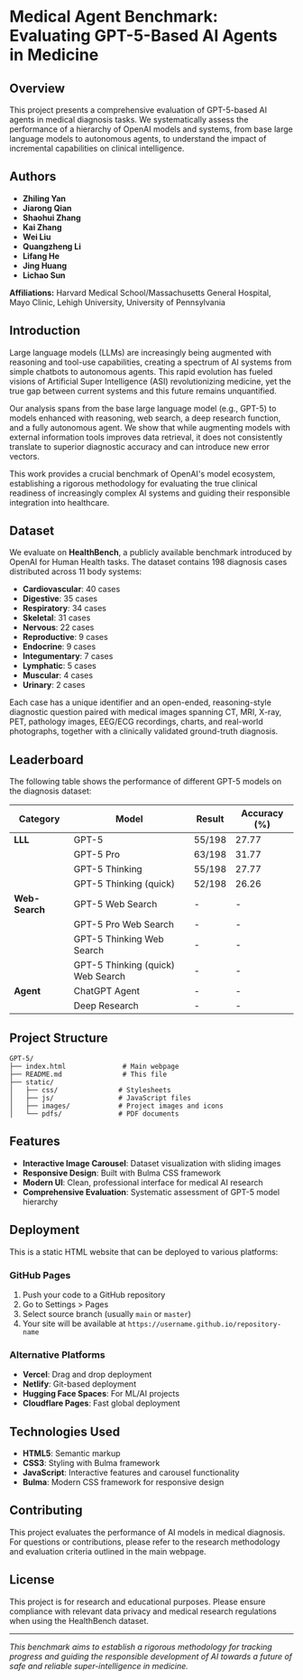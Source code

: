# Medical Agent Benchmark: Evaluating GPT-5-Based AI Agents in Medicine

## Overview

This project presents a comprehensive evaluation of GPT-5-based AI agents in medical diagnosis tasks. We systematically assess the performance of a hierarchy of OpenAI models and systems, from base large language models to autonomous agents, to understand the impact of incremental capabilities on clinical intelligence.

## Authors

- **Zhiling Yan**
- **Jiarong Qian** 
- **Shaohui Zhang**
- **Kai Zhang**
- **Wei Liu**
- **Quangzheng Li**
- **Lifang He**
- **Jing Huang**
- **Lichao Sun**

**Affiliations:** Harvard Medical School/Massachusetts General Hospital, Mayo Clinic, Lehigh University, University of Pennsylvania

## Introduction

Large language models (LLMs) are increasingly being augmented with reasoning and tool-use capabilities, creating a spectrum of AI systems from simple chatbots to autonomous agents. This rapid evolution has fueled visions of Artificial Super Intelligence (ASI) revolutionizing medicine, yet the true gap between current systems and this future remains unquantified.

Our analysis spans from the base large language model (e.g., GPT-5) to models enhanced with reasoning, web search, a deep research function, and a fully autonomous agent. We show that while augmenting models with external information tools improves data retrieval, it does not consistently translate to superior diagnostic accuracy and can introduce new error vectors.

This work provides a crucial benchmark of OpenAI's model ecosystem, establishing a rigorous methodology for evaluating the true clinical readiness of increasingly complex AI systems and guiding their responsible integration into healthcare.

## Dataset

We evaluate on **HealthBench**, a publicly available benchmark introduced by OpenAI for Human Health tasks. The dataset contains 198 diagnosis cases distributed across 11 body systems:

- **Cardiovascular**: 40 cases
- **Digestive**: 35 cases  
- **Respiratory**: 34 cases
- **Skeletal**: 31 cases
- **Nervous**: 22 cases
- **Reproductive**: 9 cases
- **Endocrine**: 9 cases
- **Integumentary**: 7 cases
- **Lymphatic**: 5 cases
- **Muscular**: 4 cases
- **Urinary**: 2 cases

Each case has a unique identifier and an open-ended, reasoning-style diagnostic question paired with medical images spanning CT, MRI, X-ray, PET, pathology images, EEG/ECG recordings, charts, and real-world photographs, together with a clinically validated ground-truth diagnosis.

## Leaderboard

The following table shows the performance of different GPT-5 models on the diagnosis dataset:

| Category | Model | Result | Accuracy (%) |
|----------|-------|---------|--------------|
| **LLL** | GPT-5 | 55/198 | 27.77 |
| | GPT-5 Pro | 63/198 | 31.77 |
| | GPT-5 Thinking | 55/198 | 27.77 |
| | GPT-5 Thinking (quick) | 52/198 | 26.26 |
| **Web-Search** | GPT-5 Web Search | - | - |
| | GPT-5 Pro Web Search | - | - |
| | GPT-5 Thinking Web Search | - | - |
| | GPT-5 Thinking (quick) Web Search | - | - |
| **Agent** | ChatGPT Agent | - | - |
| | Deep Research | - | - |

## Project Structure

```
GPT-5/
├── index.html              # Main webpage
├── README.md               # This file
├── static/
│   ├── css/               # Stylesheets
│   ├── js/                # JavaScript files
│   ├── images/            # Project images and icons
│   └── pdfs/              # PDF documents
```

## Features

- **Interactive Image Carousel**: Dataset visualization with sliding images
- **Responsive Design**: Built with Bulma CSS framework
- **Modern UI**: Clean, professional interface for medical AI research
- **Comprehensive Evaluation**: Systematic assessment of GPT-5 model hierarchy

## Deployment

This is a static HTML website that can be deployed to various platforms:

### GitHub Pages
1. Push your code to a GitHub repository
2. Go to Settings > Pages
3. Select source branch (usually `main` or `master`)
4. Your site will be available at `https://username.github.io/repository-name`

### Alternative Platforms
- **Vercel**: Drag and drop deployment
- **Netlify**: Git-based deployment
- **Hugging Face Spaces**: For ML/AI projects
- **Cloudflare Pages**: Fast global deployment

## Technologies Used

- **HTML5**: Semantic markup
- **CSS3**: Styling with Bulma framework
- **JavaScript**: Interactive features and carousel functionality
- **Bulma**: Modern CSS framework for responsive design

## Contributing

This project evaluates the performance of AI models in medical diagnosis. For questions or contributions, please refer to the research methodology and evaluation criteria outlined in the main webpage.

## License

This project is for research and educational purposes. Please ensure compliance with relevant data privacy and medical research regulations when using the HealthBench dataset.

---

*This benchmark aims to establish a rigorous methodology for tracking progress and guiding the responsible development of AI towards a future of safe and reliable super-intelligence in medicine.*

